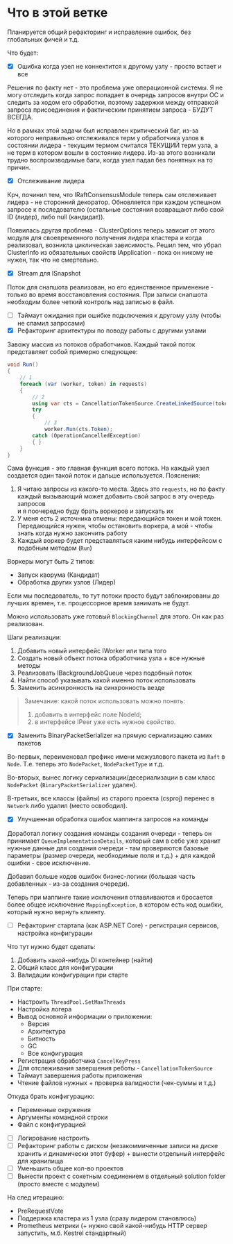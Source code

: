 # Что в этой ветке

Планируется общий рефакторинг и исправление ошибок, без глобальных фичей и т.д.

Что будет:

- [x] Ошибка когда узел не коннектится к другому узлу - просто встает и все

Решения по факту нет - это проблема уже операционной системы.
Я не могу отследить когда запрос попадает в очередь запросов внутри ОС и следить за ходом его обработки,
поэтому задержки между отправкой запроса присоединения и фактическим принятием запроса - БУДУТ ВСЕГДА.

Но в рамках этой задачи был исправлен критический баг, из-за которого неправильно отслеживался терм у обработчика узлов
в
состоянии лидера - текущим термом считался ТЕКУЩИЙ терм узла, а не терм в котором вошли в состояние лидера.
Из-за этого возникали трудно воспроизводимые баги, когда узел падал без понятных на то причин.

- [x] Отслеживание лидера

Крч, починил тем, что IRaftConsensusModule теперь сам отслеживает лидера - не сторонний декоратор.
Обновляется при каждом успешном запросе к последователю (остальные состояния возвращают либо свой ID (лидер), либо
null (кандидат)).

Появилась другая проблема - ClusterOptions теперь зависит от этого модуля для своевременного получения лидера кластера и
когда реализовал, возникла циклическая зависимость. Решил тем, что убрал ClusterInfo из обязательных свойств
IApplication - пока он никому
не нужен, так что не смертельно.

- [x] Stream для ISnapshot

Поток для снапшота реализован, но его единственное применение - только во время восстановления состояния.
При записи снапшота необходим более четкий контроль над записью в файл.

- [ ] Таймаут ожидания при ошибке подключения к другому узлу (чтобы не спамил запросами)
- [x] Рефакторинг архитектуры по поводу работы с другими узлами

Завожу массив из потоков обработчиков. Каждый такой поток представляет собой примерно следующее:

```csharp
void Run()
{
    // 1
    foreach (var (worker, token) in requests)
    {
        // 2
        using var cts = CancellationTokenSource.CreateLinkedSource(token);
        try
        {
            // 3
            worker.Run(cts.Token);
        catch (OperationCancelledException)
        { }
    }
}
```

Сама функция - это главная функция всего потока. На каждый узел создается один такой поток и дальше используется.
Пояснения:

1. Я читаю запросы из какого-то места.
   Здесь это `requests`, но по факту каждый вызывающий может добавить свой запрос в эту очередь запросов  
   и я поочередно буду брать воркеров и запускать их
2. У меня есть 2 источника отмены: передающийся токен и мой токен. Передающийся нужен, чтобы остановить воркера, а мой -
   чтобы знать когда нужно закончить работу
3. Каждый воркер будет представляться каким нибудь интерфейсом с подобным методом (`Run`)

Воркеры могут быть 2 типов:

- Запуск кворума (Кандидат)
- Обработка других узлов (Лидер)

Если мы последователь, то тут потоки просто будут заблокированы до лучших времен, т.е. процессорное время занимать не
будут.

Можно использовать уже готовый `BlockingChannel` для этого. Он как раз реализован.

Шаги реализации:

1. Добавить новый интерфейс IWorker или типа того
2. Создать новый объект потока обработчика узла + все нужные методы
3. Реализовать IBackgroundJobQueue через подобный поток
4. Найти способ указывать какой именно поток использовать
5. Заменить асинхронность на синхронность везде

> Замечание: какой поток использовать можно понять:
> 1. добавить в интерфейс поле NodeId;
> 2. в интерфейсе IPeer уже есть нужное свойство.

- [x] Заменить BinaryPacketSerializer на прямую сериализацию самих пакетов

Во-первых, переименовал префикс имени межузлового пакета из `Raft` в `Node`. Т.е. теперь
это `NodePacket`, `NodePacketType` и т.д.

Во-вторых, вынес логику сериализации/десериализации в сам класс `NodePacket` (`BinaryPacketSerializer` удален).

В-третьих, все классы (файлы) из старого проекта (csproj) перенес в `Network` либо удалил (место освободил).

- [x] Улучшенная обработка ошибок маппинга запросов на команды

Доработал логику создания команды создания очереди - теперь он принимает `QueueImplementationDetails`, который сам в
себе уже хранит нужные данные для создания очереди -
там проверяются базовые параметры (размер очереди, необходимые поля и т.д.) + для каждой ошибки - свое исключение.

Добавил больше кодов ошибок бизнес-логики (большая часть добавленных - из-за создания очереди).

Теперь при маппинге такие исключения отлавливаются и бросается более общее исключение `MappingException`, в котором есть
код ошибки, который нужно вернуть клиенту.

- [ ] Рефакторинг стартапа (как ASP.NET Core) - регистрация сервисов, настройка конфигурации

Что тут нужно будет сделать:

1. Добавить какой-нибудь DI контейнер (найти)
2. Общий класс для конфигурации
3. Валидации конфигурации при старте

При старте:

- Настроить `ThreadPool.SetMaxThreads`
- Настройка логера
- Вывод основной информации о приложении:
    - Версия
    - Архитектура
    - Битность
    - GC
    - Все конфигурация
- Регистрация обработчика `CancelKeyPress`
- Для отслеживания завершения реботы - `CancellationTokenSource`
- Таймаут завершения работы приложения
- Чтение файлов нужных + проверка валидности (чек-суммы и т.д.)

Откуда брать конфигурацию:

- Переменные окружения
- Аргументы командной строки
- Файл с конфигурацией


- [ ] Логирование настроить
- [ ] Рефакторинг работы с диском (незакоммиченные записи на диске хранить и динамически этот буфер) + вынести отдельный
  интерфейс для хранилища
- [ ] Уменьшить общее кол-во проектов
- [ ] Вынести проект с сокетным соединением в отдельный solution folder (просто вместе с модулем)

На след итерацию:

- PreRequestVote
- Поддержка кластера из 1 узла (сразу лидером становлюсь)
- Prometheus метрики (+ нужно свой какой-нибудь HTTP сервер запустить, м.б. Kestrel стандартный)